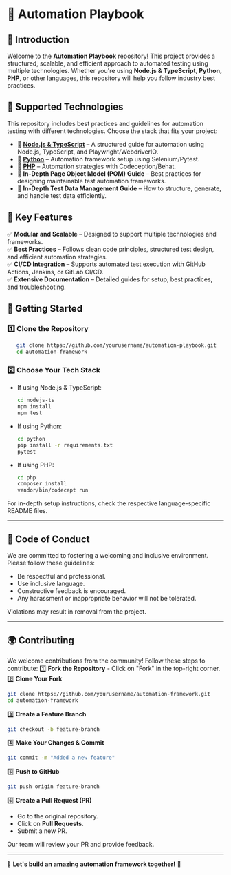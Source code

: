 # 🚀 Automation Playbook

## 🌟 Introduction

Welcome to the **Automation Playbook** repository! This project provides a structured, scalable, and efficient approach to automated testing using multiple technologies. Whether you're using **Node.js & TypeScript, Python, PHP**, or other languages, this repository will help you follow industry best practices.

## 📌 Supported Technologies

This repository includes best practices and guidelines for automation testing with different technologies. Choose the stack that fits your project:

- 🔹 **[Node.js & TypeScript](./README-nodejs.md)** – A structured guide for automation using Node.js, TypeScript, and Playwright/WebdriverIO.
- 🔹 **[Python](./README-python.md)** – Automation framework setup using Selenium/Pytest.
- 🔹 **[PHP](./README-php.md)** – Automation strategies with Codeception/Behat.
- 🔹 **In-Depth Page Object Model (POM) Guide** – Best practices for designing maintainable test automation frameworks.
- 🔹 **In-Depth Test Data Management Guide** – How to structure, generate, and handle test data efficiently.

## 🎯 Key Features

✅ **Modular and Scalable** – Designed to support multiple technologies and frameworks.  
✅ **Best Practices** – Follows clean code principles, structured test design, and efficient automation strategies.  
✅ **CI/CD Integration** – Supports automated test execution with GitHub Actions, Jenkins, or GitLab CI/CD.  
✅ **Extensive Documentation** – Detailed guides for setup, best practices, and troubleshooting.

## 🚀 Getting Started

### 1️⃣ Clone the Repository

```sh
   git clone https://github.com/yourusername/automation-playbook.git
   cd automation-framework
```

### 2️⃣ Choose Your Tech Stack

- If using Node.js & TypeScript:
  ```sh
  cd nodejs-ts
  npm install
  npm test
  ```
- If using Python:
  ```sh
  cd python
  pip install -r requirements.txt
  pytest
  ```
- If using PHP:
  ```sh
  cd php
  composer install
  vendor/bin/codecept run
  ```

For in-depth setup instructions, check the respective language-specific README files.

---

## 🤝 Code of Conduct

We are committed to fostering a welcoming and inclusive environment. Please follow these guidelines:

- Be respectful and professional.
- Use inclusive language.
- Constructive feedback is encouraged.
- Any harassment or inappropriate behavior will not be tolerated.

Violations may result in removal from the project.

---

## 🌍 Contributing

We welcome contributions from the community! Follow these steps to contribute:
1️⃣ **Fork the Repository** - Click on "Fork" in the top-right corner.
2️⃣ **Clone Your Fork**

```sh
git clone https://github.com/yourusername/automation-framework.git
cd automation-framework
```

3️⃣ **Create a Feature Branch**

```sh
git checkout -b feature-branch
```

4️⃣ **Make Your Changes & Commit**

```sh
git commit -m "Added a new feature"
```

5️⃣ **Push to GitHub**

```sh
git push origin feature-branch
```

6️⃣ **Create a Pull Request (PR)**

- Go to the original repository.
- Click on **Pull Requests**.
- Submit a new PR.

Our team will review your PR and provide feedback.

---

🌟 **Let's build an amazing automation framework together!** 🚀
